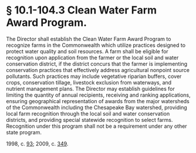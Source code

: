 # § 10.1-104.3 Clean Water Farm Award Program.

<p>The Director shall establish the Clean Water Farm Award Program to recognize farms in the Commonwealth which utilize practices designed to protect water quality and soil resources. A farm shall be eligible for recognition upon application from the farmer or the local soil and water conservation district, if the district concurs that the farmer is implementing conservation practices that effectively address agricultural nonpoint source pollutants. Such practices may include vegetative riparian buffers, cover crops, conservation tillage, livestock exclusion from waterways, and nutrient management plans. The Director may establish guidelines for limiting the quantity of annual recipients, receiving and ranking applications, ensuring geographical representation of awards from the major watersheds of the Commonwealth including the Chesapeake Bay watershed, providing local farm recognition through the local soil and water conservation districts, and providing special statewide recognition to select farms. Recognition under this program shall not be a requirement under any other state program.</p><p>1998, c. <a href='http://lis.virginia.gov/cgi-bin/legp604.exe?981+ful+CHAP0093'>93</a>; 2009, c. <a href='http://lis.virginia.gov/cgi-bin/legp604.exe?091+ful+CHAP0349'>349</a>.</p>